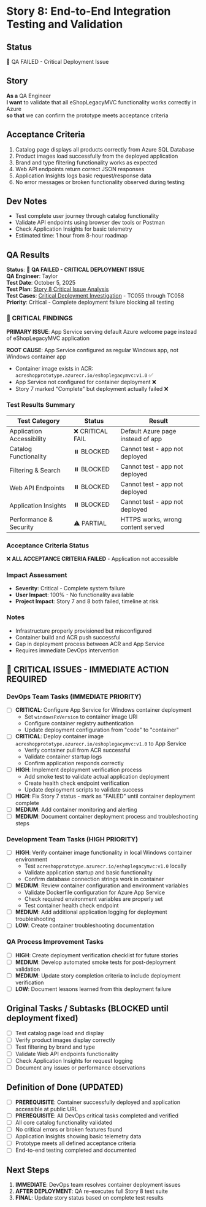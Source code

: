 # Story 8: End-to-End Integration Testing and Validation

## Status
🚨 QA FAILED - Critical Deployment Issue

## Story

**As a** QA Engineer  
**I want** to validate that all eShopLegacyMVC functionality works correctly in Azure  
**so that** we can confirm the prototype meets acceptance criteria

## Acceptance Criteria

1. Catalog page displays all products correctly from Azure SQL Database
2. Product images load successfully from the deployed application
3. Brand and type filtering functionality works as expected
4. Web API endpoints return correct JSON responses
5. Application Insights logs basic request/response data
6. No error messages or broken functionality observed during testing

## Dev Notes

- Test complete user journey through catalog functionality
- Validate API endpoints using browser dev tools or Postman
- Check Application Insights for basic telemetry
- Estimated time: 1 hour from 8-hour roadmap

## QA Results

**Status**: 🚨 **QA FAILED - CRITICAL DEPLOYMENT ISSUE**  
**QA Engineer**: Taylor  
**Test Date**: October 5, 2025  
**Test Plan**: [Story 8 Critical Issue Analysis](../test_plans/plan3.md)  
**Test Cases**: [Critical Deployment Investigation](../test_cases/case8.md) - TC055 through TC058  
**Priority**: Critical - Complete deployment failure blocking all testing  

### 🚨 CRITICAL FINDINGS

**PRIMARY ISSUE**: App Service serving default Azure welcome page instead of eShopLegacyMVC application

**ROOT CAUSE**: App Service configured as regular Windows app, not Windows container app
- Container image exists in ACR: `acreshopprototype.azurecr.io/eshoplegacymvc:v1.0` ✅
- App Service not configured for container deployment ❌
- Story 7 marked "Complete" but deployment actually failed ❌

### Test Results Summary
| Test Category | Status | Result |
|---------------|---------|--------|
| Application Accessibility | ❌ CRITICAL FAIL | Default Azure page instead of app |
| Catalog Functionality | ⏸️ BLOCKED | Cannot test - app not deployed |
| Filtering & Search | ⏸️ BLOCKED | Cannot test - app not deployed |
| Web API Endpoints | ⏸️ BLOCKED | Cannot test - app not deployed |
| Application Insights | ⏸️ BLOCKED | Cannot test - app not deployed |
| Performance & Security | ⚠️ PARTIAL | HTTPS works, wrong content served |

### Acceptance Criteria Status
❌ **ALL ACCEPTANCE CRITERIA FAILED** - Application not accessible

### Impact Assessment
- **Severity**: Critical - Complete system failure
- **User Impact**: 100% - No functionality available  
- **Project Impact**: Story 7 and 8 both failed, timeline at risk

### Notes
- Infrastructure properly provisioned but misconfigured
- Container build and ACR push successful
- Gap in deployment process between ACR and App Service
- Requires immediate DevOps intervention


## 🚨 CRITICAL ISSUES - IMMEDIATE ACTION REQUIRED

### DevOps Team Tasks (IMMEDIATE PRIORITY)
- [ ] **CRITICAL**: Configure App Service for Windows container deployment
  - Set `windowsFxVersion` to container image URI
  - Configure container registry authentication
  - Update deployment configuration from "code" to "container"
- [ ] **CRITICAL**: Deploy container image `acreshopprototype.azurecr.io/eshoplegacymvc:v1.0` to App Service
  - Verify container pull from ACR successful
  - Validate container startup logs
  - Confirm application responds correctly
- [ ] **HIGH**: Implement deployment verification process
  - Add smoke test to validate actual application deployment
  - Create health check endpoint verification  
  - Update deployment scripts to validate success
- [ ] **HIGH**: Fix Story 7 status - mark as "FAILED" until container deployment complete
- [ ] **MEDIUM**: Add container monitoring and alerting
- [ ] **MEDIUM**: Document container deployment process and troubleshooting steps

### Development Team Tasks (HIGH PRIORITY)  
- [ ] **HIGH**: Verify container image functionality in local Windows container environment
  - Test `acreshopprototype.azurecr.io/eshoplegacymvc:v1.0` locally
  - Validate application startup and basic functionality
  - Confirm database connection strings work in container
- [ ] **MEDIUM**: Review container configuration and environment variables
  - Validate Dockerfile configuration for Azure App Service
  - Check required environment variables are properly set
  - Test container health check endpoint
- [ ] **MEDIUM**: Add additional application logging for deployment troubleshooting
- [ ] **LOW**: Create container troubleshooting documentation

### QA Process Improvement Tasks
- [ ] **HIGH**: Create deployment verification checklist for future stories
- [ ] **MEDIUM**: Develop automated smoke tests for post-deployment validation
- [ ] **MEDIUM**: Update story completion criteria to include deployment verification
- [ ] **LOW**: Document lessons learned from this deployment failure

## Original Tasks / Subtasks (BLOCKED until deployment fixed)
- [ ] Test catalog page load and display
- [ ] Verify product images display correctly  
- [ ] Test filtering by brand and type
- [ ] Validate Web API endpoints functionality
- [ ] Check Application Insights for request logging
- [ ] Document any issues or performance observations

## Definition of Done (UPDATED)
- [ ] **PREREQUISITE**: Container successfully deployed and application accessible at public URL
- [ ] **PREREQUISITE**: All DevOps critical tasks completed and verified
- [ ] All core catalog functionality validated
- [ ] No critical errors or broken features found
- [ ] Application Insights showing basic telemetry data
- [ ] Prototype meets all defined acceptance criteria
- [ ] End-to-end testing completed and documented

## Next Steps
1. **IMMEDIATE**: DevOps team resolves container deployment issues
2. **AFTER DEPLOYMENT**: QA re-executes full Story 8 test suite
3. **FINAL**: Update story status based on complete test results